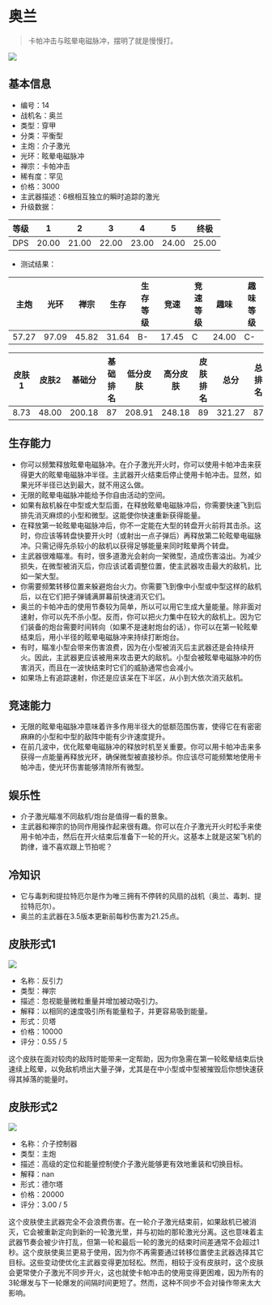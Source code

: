 # 奥兰

> 卡帕冲击与眩晕电磁脉冲，摆明了就是慢慢打。

<img src="/ships/ship_14.png" style={{zoom:1}}/>

## 基本信息

- 编号：14
- 战机名：奥兰
- 类型：穿甲
- 分类：平衡型
- 主炮：介子激光
- 光环：眩晕电磁脉冲
- 禅宗：卡帕冲击
- 稀有度：罕见
- 价格：3000
- 主武器描述：6根相互独立的瞬时追踪的激光
- 升级数据：

| 等级 | 1 | 2 | 3 | 4 | 5 | 终极 |
|--|--|--|--|--|--|--|
| DPS | 20.00 | 21.00 | 22.00 | 23.00 | 24.00 | 25.00 |

- 测试结果：

| 主炮 | 光环 | 禅宗 | 生存 | 生存等级 | 竞速 | 竞速等级 | 趣味 | 趣味等级 |
|--|--|--|--|--|--|--|--|--|
| 57.27 | 97.09 | 45.82 | 31.64 | B- | 17.45 | C | 24.00 | C- |

| 皮肤1 | 皮肤2 | 基础分 | 基础排名 | 低分皮肤 | 高分皮肤 | 皮肤排名 | 总分 | 总排名 |
|--|--|--|--|--|--|--|--|--|
| 8.73 | 48.00 | 200.18 | 87 | 208.91 | 248.18 | 89 | 321.27 | 87 |

## 生存能力

- 你可以频繁释放眩晕电磁脉冲。在介子激光开火时，你可以使用卡帕冲击来获得更大的眩晕电磁脉冲半径。主武器开火结束后停止使用卡帕冲击。显然，如果光环半径已达到最大，就不用这么做。
- 无限的眩晕电磁脉冲能给予你自由活动的空间。
- 如果有敌机躲在中型或大型后面，在释放眩晕电磁脉冲后，你需要快速飞到后排先消灭麻烦的小型和微型。这能使你快速重新获得能量。
- 在释放第一轮眩晕电磁脉冲后，你不一定能在大型的转盘开火前将其击杀。这时，你应该等转盘快要开火时（或射出一点子弹后）再释放第二轮眩晕电磁脉冲。只需记得先杀较小的敌机以获得足够能量来同时眩晕两个转盘。
- 主武器很难瞄准。有时，很多道激光会射向一架微型，造成伤害溢出。为减少损失，在微型被消灭后，你应该试着调整位置，使主武器攻击最大的敌机，比如一架大型。
- 你需要频繁转移位置来躲避炮台火力。你需要飞到像中小型或中型这样的敌机后，以在它们把子弹铺满屏幕前快速消灭它们。
- 奥兰的卡帕冲击的使用节奏较为简单，所以可以用它生成大量能量。除非面对速射，你可以先不杀小型。反而，你可以把火力集中在较大的敌机上。因为它们装备的炮台需要时间转向（如果不是速射炮台的话），你可以在第一轮眩晕结束后，用小半径的眩晕电磁脉冲来持续打断炮台。
- 有时，瞄准小型会带来伤害浪费，因为在小型被消灭后主武器还是会持续开火。因此，主武器更应该被用来攻击更大的敌机。小型会被眩晕电磁脉冲的伤害消灭，而且在一波快结束时它们的威胁通常也会减小。
- 如果场上有追踪速射，你还是应该呆在下半区，从小到大依次消灭敌机。

## 竞速能力

- 无限的眩晕电磁脉冲意味着许多作用半径大的低额范围伤害，使得它在有密密麻麻的小型和中型的敌阵中能有少许速度提升。
- 在前几波中，优化眩晕电磁脉冲的释放时机至关重要。你可以用卡帕冲击来多获得一点能量再释放光环，确保微型被直接秒杀。你应该尽可能频繁地使用卡帕冲击，使光环伤害能够清除所有微型。

## 娱乐性

- 介子激光瞄准不同敌机/炮台是值得一看的景象。
- 主武器和禅宗的协同作用操作起来很有趣。你可以在介子激光开火时松手来使用卡帕冲击，然后在开火结束后准备下一轮的开火。这基本上就是这架飞机的韵律，谁不喜欢跟上节拍呢？

## 冷知识

- 它与毒刺和提拉特厄尔是作为唯三拥有不停转的风扇的战机（奥兰、毒刺、提拉特厄尔）。
- 奥兰的主武器在3.5版本更新前每秒伤害为21.25点。

## 皮肤形式1

<img src="/ships/ship_14_apex_1.png" style={{zoom:1}}/>

- 名称：反引力
- 类型：禅宗
- 描述：忽视能量微粒重量并增加被动吸引力。
- 解释：以相同的速度吸引所有能量粒子，并更容易吸到能量。
- 形式：贝塔
- 价格：10000
- 评分：0.55 / 5

这个皮肤在面对较肉的敌阵时能带来一定帮助，因为你急需在第一轮眩晕结束后快速续上眩晕，以免敌机喷出大量子弹，尤其是在中小型或中型被摧毁后你想快速获得其掉落的能量时。

## 皮肤形式2

<img src="/ships/ship_14_apex_2.png" style={{zoom:1}}/>

- 名称：介子控制器
- 类型：主炮
- 描述：高级的定位和能量控制使介子激光能够更有效地重装和切换目标。
- 解释：nan
- 形式：德尔塔
- 价格：20000
- 评分：3.00 / 5

这个皮肤使主武器完全不会浪费伤害。在一轮介子激光结束前，如果敌机已被消灭，它会被重新定向到新的一轮激光里，并与初始的那轮激光分离。这也意味着主武器节奏会被少许打乱，但第一轮和最后一轮的激光的结束时间差通常不会超过1秒。这个皮肤使奥兰更易于使用，因为你不再需要通过转移位置使主武器选择其它目标。这些变动使优化主武器变得更加轻松。然而，相较于没有皮肤时，这个皮肤会更常使介子激光不同步开火，这也就使卡帕冲击的使用变得更困难，因为所有的3轮爆发与下一轮爆发的间隔时间更短了。然而，这种不同步不会对操作带来太大影响。
